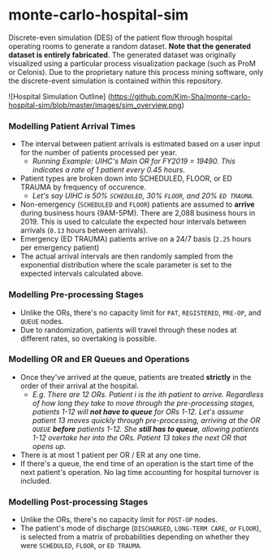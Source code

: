 # monte-carlo-hospital-sim
Discrete-even simulation (DES) of the patient flow through hospital operating rooms to 
generate a random dataset. __Note that the generated dataset is entirely fabricated__. 
The generated dataset was originally visualized using a particular process visualization
package (such as ProM or Celonis). Due to the proprietary nature this process mining software, 
only the discrete-event simulation is contained within this repository.

![Hospital Simulation Outline]
(https://github.com/Kim-Sha/monte-carlo-hospital-sim/blob/master/images/sim_overview.png)

### Modelling Patient Arrival Times

* The interval between patient arrivals is estimated based on a user input for the number of patients processed per year. 
    - _Running Example: UIHC's Main OR for FY2019 = 19490. This indicates a rate of 1 patient every 0.45 hours._
* Patient types are broken down into SCHEDULED, FLOOR, or ED TRAUMA by frequency of occurence.
    - _Let's say UIHC is 50% `SCHEDULED`, 30% `FLOOR`, and 20% `ED TRAUMA`._
* Non-emergency (`SCHEDULED` and `FLOOR`) patients are assumed to __arrive__ during business hours (9AM-5PM). There are 2,088 business hours in 2019. This is used to calculate the expected hour intervals between arrivals (`0.13` hours between arrivals).
* Emergency (ED TRAUMA) patients arrive on a 24/7 basis (`2.25` hours per emergency patient)
* The actual arrival intervals are then randomly sampled from the exponential distribution where the scale parameter is set to the expected intervals calculated above.

### Modelling Pre-processing Stages

* Unlike the ORs, there's no capacity limit for `PAT`, `REGISTERED`, `PRE-OP`, and `QUEUE` nodes.
* Due to randomization, patients will travel through these nodes at different rates, so overtaking is possible.
     
### Modelling OR and ER Queues and Operations

* Once they've arrived at the queue, patients are treated __strictly__ in the order of their arrival at the hospital.
    - _E.g. There are 12 ORs. Patient i is the ith patient to arrive. Regardless of how long they take to move through the pre-processing stages, patients 1-12 will __not have to queue__ for ORs 1-12. Let's assume patient 13 moves quickly through pre-processing, arriving at the OR `QUEUE` __before__ patients 1-12. She __still has to queue__, allowing patients 1-12 overtake her into the ORs. Patient 13 takes the next OR that opens up._
* There is at most 1 patient per OR / ER at any one time.
* If there's a queue, the end time of an operation is the start time of the next patient's operation. No lag time accounting for hospital turnover is included.

### Modelling Post-processing Stages

* Unlike the ORs, there's no capacity limit for `POST-OP` nodes.
* The patient's mode of discharge (`DISCHARGED`, `LONG-TERM CARE`, or `FLOOR`), is selected from a matrix of probabilities depending on whether they were `SCHEDULED`, `FLOOR`, or `ED TRAUMA`.